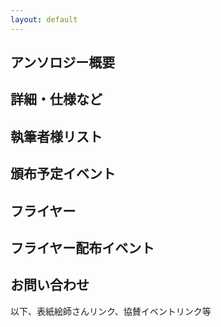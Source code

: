 ```yaml
---
layout: default
---
```


<!---
  不要な行は削除してください。
  見出し足りないと思うので追加してください
-->

## アンソロジー概要


## 詳細・仕様など


## 執筆者様リスト


## 頒布予定イベント


## フライヤー


## フライヤー配布イベント

## お問い合わせ

以下、表紙絵師さんリンク、協賛イベントリンク等
